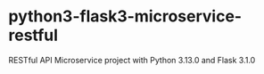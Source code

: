 # python3-flask3-microservice-restful
RESTful API Microservice project with Python 3.13.0 and Flask 3.1.0
